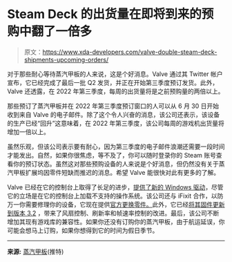# Steam Deck 的出货量在即将到来的预购中翻了一倍多

> 原文：<https://www.xda-developers.com/valve-double-steam-deck-shipments-upcoming-orders/>

对于那些耐心等待蒸汽甲板的人来说，这是个好消息。Valve 通过其 Twitter 帐户宣布，它已经完成了最后一批 Q2 发货，并正在开始第三季度预订发货。此外，Valve 还透露，在 2022 年第三季度，每周的出货量将是之前预购量的两倍以上。

那些预订了蒸汽甲板并在 2022 年第三季度预订窗口的人可以从 6 月 30 日开始收到来自 Valve 的电子邮件。除了这个令人兴奋的消息，该公司还表示，该设备的生产已经“回升”这意味着，在 2022 年第三季度，该公司每周的游戏机出货量将增加一倍以上。

虽然乐观，但该公司表示要有耐心，因为第三季度的电子邮件浪潮还需要一段时间才能发出。自然，如果你很焦虑，等不及了，你可以随时登录你的 Steam 账号查看你的预订状态。虽然这对那些预购设备的人来说是个好消息，但仍然没有关于蒸汽甲板扩展坞因零件短缺而推迟的消息。希望 Valve 能很快对此有更多的了解。

Valve 已经在它的控制台上取得了长足的进步，[提供了新的 Windows 驱动](https://www.xda-developers.com/steam-deck-new-windows-apu-audio-drivers/)，尽管它的立场是在它的控制台上加载不支持的操作系统。该公司还与 iFixit 合作，以防万一你需要修理你的设备，它现在提供[官方更换零件。](https://www.xda-developers.com/steam-deck-ifixit-parts-and-guides/)此外，它已经[将其固件更新到版本 3.2](https://www.xda-developers.com/steamos-3-2-update-stable/) ，带来了风扇控制、刷新率和帧速率控制的改进。最后，该公司不断增加其现有游戏库的兼容性。如果你还没有订购你的蒸汽甲板，由于航运延误，你可能会想马上订购，如果你想得到它的时间为假日季节。

* * *

**来源:** [蒸汽甲板](https://twitter.com/OnDeck/status/1541459263444332544)(推特)